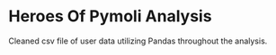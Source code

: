 # Heroes Of Pymoli Analysis
Cleaned csv file of user data utilizing Pandas throughout the analysis.
